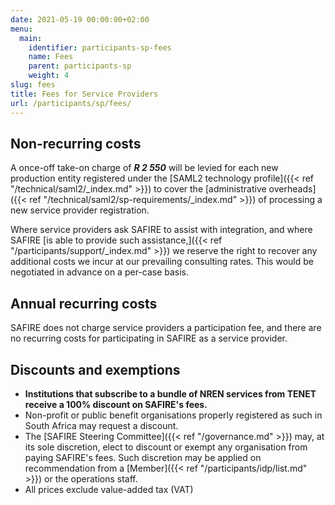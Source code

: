 ```yaml
---
date: 2021-05-19 00:00:00+02:00
menu:
  main:
    identifier: participants-sp-fees
    name: Fees
    parent: participants-sp
    weight: 4
slug: fees
title: Fees for Service Providers
url: /participants/sp/fees/
---
```


## Non-recurring costs

A once-off take-on charge of ***R 2 550*** will be levied for each new production entity registered under the [SAML2 technology profile]({{< ref "/technical/saml2/_index.md" >}}) to cover the [administrative overheads]({{< ref "/technical/saml2/sp-requirements/_index.md" >}}) of processing a new service provider registration.

Where service providers ask SAFIRE to assist with integration, and where SAFIRE [is able to provide such assistance,]({{< ref "/participants/support/_index.md" >}}) we reserve the right to recover any additional costs we incur at our prevailing consulting rates. This would be negotiated in advance on a per-case basis.

## Annual recurring costs

SAFIRE does not charge service providers a participation fee, and there are no recurring costs for participating in SAFIRE as a service provider.

## Discounts and exemptions

- **Institutions that subscribe to a bundle of NREN services from TENET receive a 100% discount on SAFIRE's fees.**
- Non-profit or public benefit organisations properly registered as such in South Africa may request a discount.
- The [SAFIRE Steering Committee]({{< ref "/governance.md" >}}) may, at its sole discretion, elect to discount or exempt any organisation from paying SAFIRE's fees. Such discretion may be applied on recommendation from a [Member]({{< ref "/participants/idp/list.md" >}}) or the operations staff.
- All prices exclude value-added tax (VAT)
